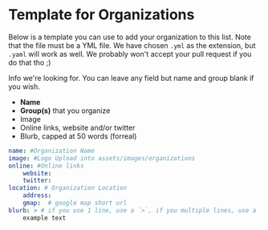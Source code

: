 # Template for Organizations

Below is a template you can use to add your organization to this list. Note that the file must be a YML file. We have chosen `.yml` as the extension, but `.yaml` will work as well. We probably won't accept your pull request if you do that tho ;)

Info we're looking for. You can leave any field but name and group blank if you wish.

- **Name**
- **Group(s)** that you organize
- Image
- Online links, website and/or twitter
- Blurb, capped at 50 words (forreal)

````yaml
name: #Organization Name
image: #Logo Upload into assets/images/organizations
online: #Online links
    website: 
    twitter:  
location: # Organization Location
    address: 
    gmap:  # google map short url
blurb: > # if you use 1 line, use a `>`, if you multiple lines, use a `|` here, then ensure that you indent! good yaml syntax.
    example text
````

